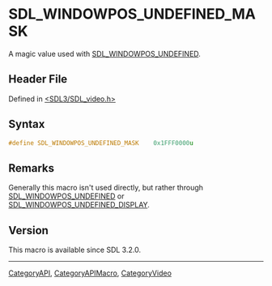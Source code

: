 # SDL_WINDOWPOS_UNDEFINED_MASK

A magic value used with [SDL_WINDOWPOS_UNDEFINED](SDL_WINDOWPOS_UNDEFINED).

## Header File

Defined in [<SDL3/SDL_video.h>](https://github.com/libsdl-org/SDL/blob/main/include/SDL3/SDL_video.h)

## Syntax

```c
#define SDL_WINDOWPOS_UNDEFINED_MASK    0x1FFF0000u
```

## Remarks

Generally this macro isn't used directly, but rather through
[SDL_WINDOWPOS_UNDEFINED](SDL_WINDOWPOS_UNDEFINED) or
[SDL_WINDOWPOS_UNDEFINED_DISPLAY](SDL_WINDOWPOS_UNDEFINED_DISPLAY).

## Version

This macro is available since SDL 3.2.0.





----
[CategoryAPI](CategoryAPI), [CategoryAPIMacro](CategoryAPIMacro), [CategoryVideo](CategoryVideo)

